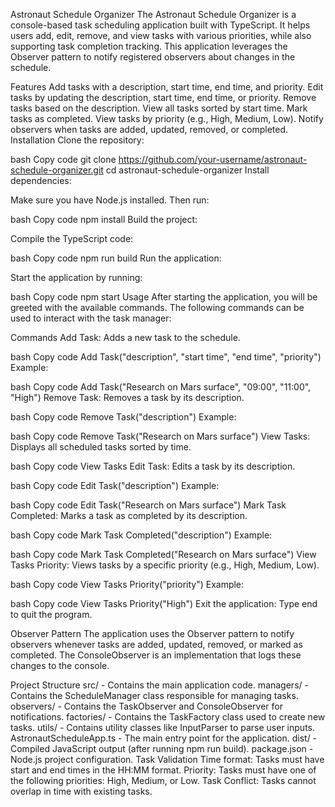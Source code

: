 
Astronaut Schedule Organizer
The Astronaut Schedule Organizer is a console-based task scheduling application built with TypeScript. It helps users add, edit, remove, and view tasks with various priorities, while also supporting task completion tracking. This application leverages the Observer pattern to notify registered observers about changes in the schedule.

Features
Add tasks with a description, start time, end time, and priority.
Edit tasks by updating the description, start time, end time, or priority.
Remove tasks based on the description.
View all tasks sorted by start time.
Mark tasks as completed.
View tasks by priority (e.g., High, Medium, Low).
Notify observers when tasks are added, updated, removed, or completed.
Installation
Clone the repository:

bash
Copy code
git clone https://github.com/your-username/astronaut-schedule-organizer.git
cd astronaut-schedule-organizer
Install dependencies:

Make sure you have Node.js installed. Then run:

bash
Copy code
npm install
Build the project:

Compile the TypeScript code:

bash
Copy code
npm run build
Run the application:

Start the application by running:

bash
Copy code
npm start
Usage
After starting the application, you will be greeted with the available commands. The following commands can be used to interact with the task manager:

Commands
Add Task: Adds a new task to the schedule.

bash
Copy code
Add Task("description", "start time", "end time", "priority")
Example:

bash
Copy code
Add Task("Research on Mars surface", "09:00", "11:00", "High")
Remove Task: Removes a task by its description.

bash
Copy code
Remove Task("description")
Example:

bash
Copy code
Remove Task("Research on Mars surface")
View Tasks: Displays all scheduled tasks sorted by time.

bash
Copy code
View Tasks
Edit Task: Edits a task by its description.

bash
Copy code
Edit Task("description")
Example:

bash
Copy code
Edit Task("Research on Mars surface")
Mark Task Completed: Marks a task as completed by its description.

bash
Copy code
Mark Task Completed("description")
Example:

bash
Copy code
Mark Task Completed("Research on Mars surface")
View Tasks Priority: Views tasks by a specific priority (e.g., High, Medium, Low).

bash
Copy code
View Tasks Priority("priority")
Example:

bash
Copy code
View Tasks Priority("High")
Exit the application: Type end to quit the program.

Observer Pattern
The application uses the Observer pattern to notify observers whenever tasks are added, updated, removed, or marked as completed. The ConsoleObserver is an implementation that logs these changes to the console.

Project Structure
src/ - Contains the main application code.
managers/ - Contains the ScheduleManager class responsible for managing tasks.
observers/ - Contains the TaskObserver and ConsoleObserver for notifications.
factories/ - Contains the TaskFactory class used to create new tasks.
utils/ - Contains utility classes like InputParser to parse user inputs.
AstronautScheduleApp.ts - The main entry point for the application.
dist/ - Compiled JavaScript output (after running npm run build).
package.json - Node.js project configuration.
Task Validation
Time format: Tasks must have start and end times in the HH:MM format.
Priority: Tasks must have one of the following priorities: High, Medium, or Low.
Task Conflict: Tasks cannot overlap in time with existing tasks.